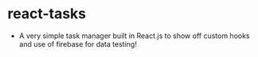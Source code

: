 # react-tasks

- A very simple task manager built in React.js to show off custom hooks and use of firebase for data testing!
